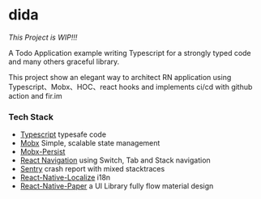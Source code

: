 # dida
*This Project is WIP!!!*


A Todo Application example writing Typescript for a strongly typed code and many others graceful library.

This project show an elegant way to architect RN application using Typescript、Mobx、HOC、react hooks and implements ci/cd with github action and fir.im

### Tech Stack
- [Typescript](https://www.typescriptlang.org/) typesafe code
- [Mobx](https://github.com/mobxjs/mobx) Simple, scalable state management
- [Mobx-Persist](https://github.com/pinqy520/mobx-persist) 
- [React Navigation](https://github.com/react-navigation/react-navigation) using Switch, Tab and Stack navigation
- [Sentry](https://github.com/getsentry/sentry-react-native) crash report with mixed stacktraces
- [React-Native-Localize](https://github.com/react-native-community/react-native-localize) i18n
- [React-Native-Paper](https://github.com/callstack/react-native-paper) a UI Library fully flow material design
